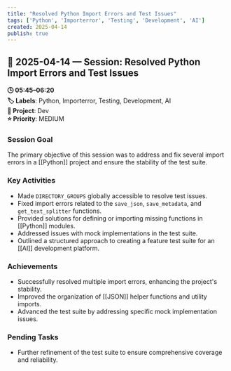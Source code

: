 ```yaml
---
title: "Resolved Python Import Errors and Test Issues"
tags: ['Python', 'Importerror', 'Testing', 'Development', 'AI']
created: 2025-04-14
publish: true
---
```


## 📅 2025-04-14 — Session: Resolved Python Import Errors and Test Issues

**🕒 05:45–06:20**  
**🏷️ Labels**: Python, Importerror, Testing, Development, AI  
**📂 Project**: Dev  
**⭐ Priority**: MEDIUM  


### Session Goal
The primary objective of this session was to address and fix several import errors in a [[Python]] project and ensure the stability of the test suite.

### Key Activities
- Made `DIRECTORY_GROUPS` globally accessible to resolve test issues.
- Fixed import errors related to the `save_json`, `save_metadata`, and `get_text_splitter` functions.
- Provided solutions for defining or importing missing functions in [[Python]] modules.
- Addressed issues with mock implementations in the test suite.
- Outlined a structured approach to creating a feature test suite for an [[AI]] development platform.

### Achievements
- Successfully resolved multiple import errors, enhancing the project's stability.
- Improved the organization of [[JSON]] helper functions and utility imports.
- Advanced the test suite by addressing specific mock implementation issues.

### Pending Tasks
- Further refinement of the test suite to ensure comprehensive coverage and reliability.
